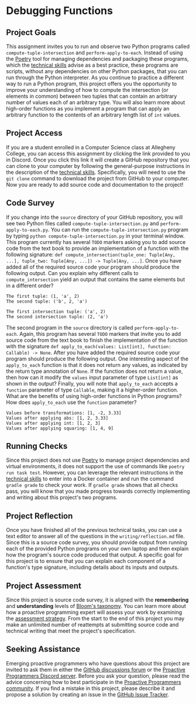 # Debugging Functions

## Project Goals

This assignment invites you to run and observe two Python programs called
`compute-tuple-intersection` and `perform-apply-to-each`. Instead of using the
[Poetry](https://python-poetry.org/) tool for managing dependencies and
packaging these programs, which the [technical
skills](/proactive-skills/introduction-proactive-skills/) advise as a best
practice, these programs are scripts, without any dependencies on other Python
packages, that you can run through the Python interpreter. As you continue to
practice a different way to run a Python program, this project offers you the
opportunity to improve your understanding of how to compute the intersection (or
elements in common) between two tuples that can contain an arbitrary number of
values each of an arbitrary type. You will also learn more about high-order
functions as you implement a program that can apply an arbitrary function to the
contents of an arbitrary length list of `int` values.

## Project Access

If you are a student enrolled in a Computer Science class at Allegheny College,
you can access this assignment by clicking the link provided to you in Discord.
Once you click this link it will create a GitHub repository that you can clone
to your computer by following the general-purpose instructions in the
description of the [technical
skills](/proactive-skills/introduction-proactive-skills/). Specifically, you
will need to use the `git clone` command to download the project from GitHub to
your computer. Now you are ready to add source code and documentation to the
project!

## Code Survey

If you change into the `source` directory of your GitHub repository, you will
see two Python files called `compute-tuple-intersection.py` and
`perform-apply-to-each.py`. You can run the `compute-tuple-intersection.py`
program by typing `python compute-tuple-intersection.py` in your terminal
window. This program currently has several `TODO` markers asking you to add
source code from the text book to provide an implementation of a function with
the following signature: `def compute_intersection(tuple_one: Tuple[Any, ...],
tuple_two: Tuple[Any, ...]) -> Tuple[Any, ...]`. Once you have added all of the
required source code your program should produce the following output. Can you
explain why different calls to `compute_intersection` yield an output that
contains the same elements but in a different order?

```
The first tuple: (1, 'a', 2)
The second tuple: ('b', 2, 'a')

The first intersection tuple: ('a', 2)
The second intersection tuple: (2, 'a')
```

The second program in the `source` directory is called `perform-apply-to-each`.
Again, this program has several `TODO` markers that invite you to add source
code from the text book to finish the implementation of the function with the
signature `def apply_to_each(values: List[int], function: Callable) -> None`.
After you have added the required source code your program should produce the
following output. One interesting aspect of the `apply_to_each` function is that
it does not return any values, as indicated by the return type annotation of
`None`. If the function does not return a value, then how can it modify the
`values` input parameter of type `List[int]` as shown in the output? Finally,
you will note that `apply_to_each` accepts a `function` parameter of type
`Callable`, making it a higher-order function. What are the benefits of using
high-order functions in Python programs? How does `apply_to_each` use the
`function` parameter?

```
Values before transformations: [1, -2, 3.33]
Values after applying abs: [1, 2, 3.33]
Values after applying int: [1, 2, 3]
Values after applying squaring: [1, 4, 9]
```

## Running Checks

Since this project does not use [Poetry](https://python-poetry.org/) to manage
project dependencies and virtual environments, it does not support the use of
commands like `poetry run task test`. However, you can leverage the relevant
instructions in the [technical
skills](/proactive-skills/introduction-proactive-skills/) to enter into a Docker
container and run the command `gradle grade` to check your work. If `gradle
grade` shows that all checks pass, you will know that you made progress towards
correctly implementing and writing about this project's two programs.

## Project Reflection

Once you have finished all of the previous technical tasks, you can use a text
editor to answer all of the questions in the `writing/reflection.md` file. Since
this is a source code survey, you should provide output from running each of the
provided Python programs on your own laptop and then explain how the program's
source code produced that output. A specific goal for this project is to ensure
that you can explain each component of a function's type signature, including
details about its inputs and outputs.

## Project Assessment

Since this project is source code survey, it is aligned with the **remembering**
and **understanding** levels of [Bloom's
taxonomy](proactive-learning/blooms-taxonomy/). You can learn more about how a
proactive programming expert will assess your work by examining the [assessment
strategy](/proactive-learning/assessment-strategy/). From the start to the end
of this project you may make an unlimited number of reattempts at submitting
source code and technical writing that meet the project's specification.

## Seeking Assistance

Emerging proactive programmers who have questions about this project are invited
to ask them in either the [GitHub discussions
forum](https://github.com/ProactiveProgrammers/www.proactiveprogrammers.com/discussions)
or the [Proactive Programmers Discord server](https://discord.gg/kjah8MFYbR).
Before you ask your question, please read the advice concerning how to best
participate in the [Proactive Programmers
community](https://proactiveprogrammers.com/proactive-community/community-connections/).
If you find a mistake in this project, please describe it and propose a solution
by creating an issue in the [GitHub Issue
Tracker](https://github.com/ProactiveProgrammers/www.proactiveprogrammers.com/issues).
